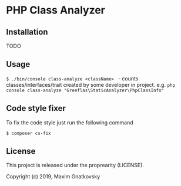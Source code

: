 PHP Class Analyzer
===================


Installation
------------

TODO

Usage
-----

`$ ./bin/console class-analyze <className> ` - counts classes/interfaces/trait
created by some developer in project.
e.g.
`php console class-analyze "Greeflas\StaticAnalyzer\PhpClassInfo"`
 
Code style fixer
----------------


To fix the code style just run the following command

```
$ composer cs-fix
```

License
-------

This project is released under the proprearity (LICENSE).

Copyright (c) 2019, Maxim Gnatkovsky
